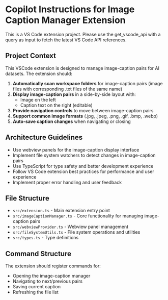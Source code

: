 # Copilot Instructions for Image Caption Manager Extension

<!-- Use this file to provide workspace-specific custom instructions to Copilot. For more details, visit https://code.visualstudio.com/docs/copilot/copilot-customization#_use-a-githubcopilotinstructionsmd-file -->

This is a VS Code extension project. Please use the get_vscode_api with a query as input to fetch the latest VS Code API references.

## Project Context

This VSCode extension is designed to manage image-caption pairs for AI datasets. The extension should:

1. **Automatically scan workspace folders** for image-caption pairs (image files with corresponding .txt files of the same name)
2. **Display image-caption pairs** in a side-by-side layout with:
   - Image on the left
   - Caption text on the right (editable)
3. **Provide navigation controls** to move between image-caption pairs
4. **Support common image formats** (.jpg, .jpeg, .png, .gif, .bmp, .webp)
5. **Auto-save caption changes** when navigating or closing

## Architecture Guidelines

- Use webview panels for the image-caption display interface
- Implement file system watchers to detect changes in image-caption pairs
- Use TypeScript for type safety and better development experience
- Follow VS Code extension best practices for performance and user experience
- Implement proper error handling and user feedback

## File Structure

- `src/extension.ts` - Main extension entry point
- `src/imageCaptionManager.ts` - Core functionality for managing image-caption pairs
- `src/webviewProvider.ts` - Webview panel management
- `src/fileSystemUtils.ts` - File system operations and utilities
- `src/types.ts` - Type definitions

## Command Structure

The extension should register commands for:
- Opening the image-caption manager
- Navigating to next/previous pairs
- Saving current caption
- Refreshing the file list
